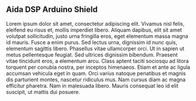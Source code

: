 ## Aida DSP Arduino Shield

Lorem ipsum dolor sit amet, consectetur adipiscing elit. Vivamus nisl felis, eleifend eu risus et, mollis imperdiet libero. Aliquam dapibus, elit sit amet volutpat sollicitudin, justo urna fringilla eros, eget elementum massa magna id mauris. Fusce a enim purus. Sed lectus urna, dignissim id nunc quis, elementum sagittis libero. Phasellus vitae ullamcorper orci. Ut in sapien ut metus pellentesque feugiat. Sed ultrices dignissim bibendum. Praesent vitae tincidunt eros, a elementum arcu. Class aptent taciti sociosqu ad litora torquent per conubia nostra, per inceptos himenaeos. Etiam et ante ac ligula accumsan vehicula eget in quam. Orci varius natoque penatibus et magnis dis parturient montes, nascetur ridiculus mus. Nam cursus diam ac magna efficitur pharetra. Nam in malesuada libero. Mauris consequat leo id elit suscipit, ut mattis dui posuere.
